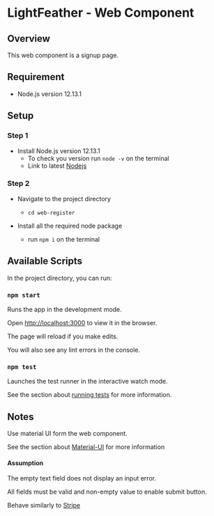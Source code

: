 # LightFeather - Web Component

## Overview

This web component is a signup page.

## Requirement

* Node.js version 12.13.1

## Setup

### Step 1

* Install Node.js version 12.13.1
  + To check you version run `node -v` on the terminal
  + Link to latest [Nodejs](https://nodejs.org/en/)

### Step 2

+ Navigate to the project directory

  + ```cd web-register```

+ Install all the required node package 

  + run `npm i` on the terminal

## Available Scripts

In the project directory, you can run:

### `npm start`

Runs the app in the development mode.

Open [http://localhost:3000](http://localhost:3000) to view it in the browser.

The page will reload if you make edits.

You will also see any lint errors in the console.

### `npm test`

Launches the test runner in the interactive watch mode.

See the section about [running tests](https://facebook.github.io/create-react-app/docs/running-tests) for more information.

## Notes

Use material UI form the web component.

See the section about [Material-UI](https://material-ui.com/) for more information

#### Assumption

The empty text field does not display an input error.

All fields must be valid and non-empty value to enable submit button.

Behave similarly to [Stripe](https://dashboard.stripe.com/register)